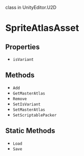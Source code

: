 class in UnityEditor.U2D
# SpriteAtlasAsset

## Properties
- `isVariant`
## Methods
- `Add`
- `GetMasterAtlas`
- `Remove`
- `SetIsVariant`
- `SetMasterAtlas`
- `SetScriptablePacker`
## Static Methods
- `Load`
- `Save`
